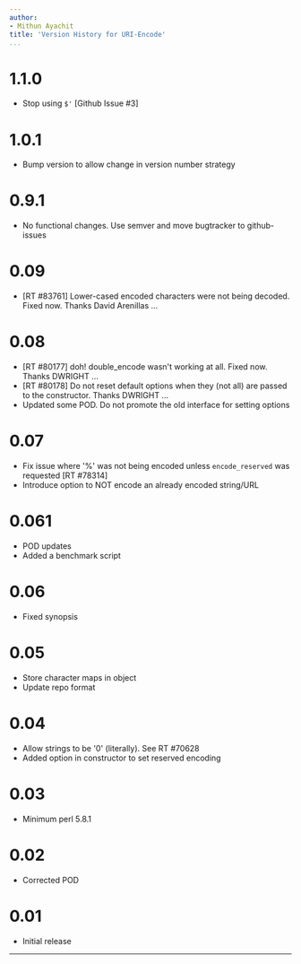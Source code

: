 ```yaml
---
author:
- Mithun Ayachit
title: 'Version History for URI-Encode'
...
```


# 1.1.0

-   Stop using `$'` [Github Issue \#3]

# 1.0.1

-   Bump version to allow change in version number strategy

# 0.9.1

-   No functional changes. Use semver and move bugtracker to
    github-issues

# 0.09

-   [RT \#83761] Lower-cased encoded characters were not being decoded.
    Fixed now. Thanks David Arenillas ...

# 0.08

-   [RT \#80177] doh! double\_encode wasn't working at all. Fixed now.
    Thanks DWRIGHT ...
-   [RT \#80178] Do not reset default options when they (not all) are
    passed to the constructor. Thanks DWRIGHT ...
-   Updated some POD. Do not promote the old interface for setting
    options

# 0.07

-   Fix issue where '%' was not being encoded unless `encode_reserved`
    was requested [RT \#78314]
-   Introduce option to NOT encode an already encoded string/URL

# 0.061

-   POD updates
-   Added a benchmark script

# 0.06

-   Fixed synopsis

# 0.05

-   Store character maps in object
-   Update repo format

# 0.04

-   Allow strings to be '0' (literally). See RT \#70628
-   Added option in constructor to set reserved encoding

# 0.03

-   Minimum perl 5.8.1

# 0.02

-   Corrected POD

# 0.01

-   Initial release

------------------------------------------------------------------------
